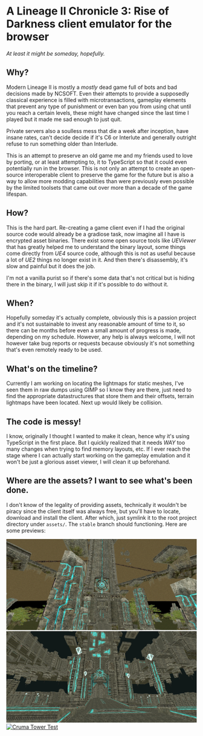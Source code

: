 # A Lineage II Chronicle 3: Rise of Darkness client emulator for the browser
_At least it might be someday, hopefully._

## Why?
Modern Lineage II is mostly a _mostly_ dead game full of bots and bad decisions made by NCSOFT. Even their attempts to provide a supposedly classical experience is filled with microtransactions, gameplay elements that prevent any type of punishment or even ban you from using chat until you reach a certain levels, these might have changed since the last time I played but it made me sad enough to just quit.

Private servers also a soulless mess that die a week after inception, have insane rates, can't decide decide if it's C6 or Interlute and generally outright refuse to run something older than Interlude.

This is an attempt to preserve an old game me and my friends used to love by porting, or at least attempting to, it to TypeScript so that it could even potentially run in the browser. This is not only an attempt to create an open-source interoperable client to preserve the game for the future but is also a way to allow more modding capabilities than were previously even possible by the limited toolsets that came out over more than a decade of the game lifespan.

## How?
This is the hard part. Re-creating a game client even if I had the original source code would already be a gradiose task, now imagine all I have is encrypted asset binaries. There exist some open source tools like _UEViewer_ that has greatly helped me to understand the binary layout, some things come directly from _UE4_ source code, although this is not as useful because a lot of _UE2_ things no longer exist in it. And then there's disassembly, it's slow and painful but it does the job.

I'm not a vanilla purist so if there's some data that's not critical but is hiding there in the binary, I will just skip it if it's possible to do without it.

## When?
Hopefully someday it's actually complete, obviously this is a passion project and it's not sustainable to invest any reasonable amount of time to it, so there can be months before even a small amount of progress is made, depending on my schedule. However, any help is always welcome, I will not however take bug reports or requests because obviously it's not something that's even remotely ready to be used.

## What's on the timeline?
Currently I am working on locating the lightmaps for static meshes, I've seen them in raw dumps using GIMP so I know they are there, just need to find the appropriate datastructures that store them and their offsets, terrain lightmaps have been located. Next up would likely be collision.

## The code is messy!
I know, originally I thought I wanted to make it clean, hence why it's using TypeScript in the first place. But I quickly realized that it needs *WAY* too many changes when trying to find memory layouts, etc. If I ever reach the stage where I can actually start working on the gameplay emulation and it won't be just a glorious asset viewer, I will clean it up beforehand.

## Where are the assets? I want to see what's been done.
I don't know of the legality of providing assets, technically it wouldn't be piracy since the client itself was always free, but you'll have to locate, download and install the client. After which, just symlink it to the root project directory under `assets/`. The `stable` branch should functioning. Here are some previews:

![](docs/tower_outside.jpg)
![](docs/tower_inside.jpg)
[![Cruma Tower Test](https://img.youtube.com/vi/KevnI7tm0to/0.jpg)](https://www.youtube.com/watch?v=KevnI7tm0to)